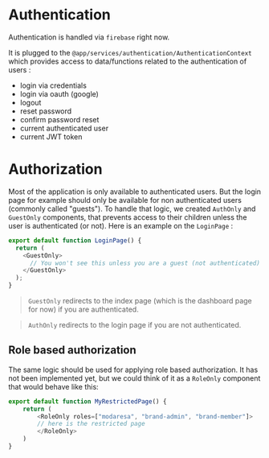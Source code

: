 # Authentication

Authentication is handled via `firebase` right now.

It is plugged to the `@app/services/authentication/AuthenticationContext` which provides access to data/functions related to the authentication of users :

- login via credentials
- login via oauth (google)
- logout
- reset password
- confirm password reset
- current authenticated user
- current JWT token

# Authorization

Most of the application is only available to authenticated users. But the login page for example should only be available for non authenticated users (commonly called "guests").
To handle that logic, we created `AuthOnly` and `GuestOnly` components, that prevents access to their children unless the user is authenticated (or not). Here is an example on the `LoginPage` :

```typescript
export default function LoginPage() {
  return (
    <GuestOnly>
      // You won't see this unless you are a guest (not authenticated)
    </GuestOnly>
  );
}
```

> `GuestOnly` redirects to the index page (which is the dashboard page for now) if you are authenticated.

> `AuthOnly` redirects to the login page if you are not authenticated.

## Role based authorization

The same logic should be used for applying role based authorization.
It has not been implemented yet, but we could think of it as a `RoleOnly` component that would behave like this:

```typescript
export default function MyRestrictedPage() {
    return (
        <RoleOnly roles=["modaresa", "brand-admin", "brand-member"]>
        // here is the restricted page
        </RoleOnly>
    )
}
```

